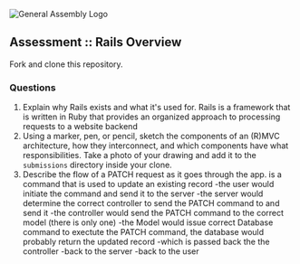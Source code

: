 ![General Assembly Logo](http://i.imgur.com/ke8USTq.png)

## Assessment :: Rails Overview

Fork and clone this repository.

### Questions
1. Explain why Rails exists and what it's used for.
Rails is a framework that is written in Ruby that provides an organized approach to
processing requests to a website backend
1. Using a marker, pen, or pencil, sketch the components of an (R)MVC architecture, how they interconnect, and which components have what responsibilities. Take a photo of your drawing and add it to the `submissions` directory inside your clone.
1. Describe the flow of a PATCH request as it goes through the app.
is a command that is used to update an existing record
-the user would initiate the command and send it to the server
-the server would determine the correct controller to send the PATCH command to and send it
-the controller would send the PATCH command to the correct model (there is only one)
-the Model would issue correct Database command to exectute the PATCH command,  the database would probably return the updated record
-which is passed back the the controller
-back to the server
-back to the user

